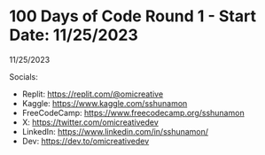 # 100 Days of Code Round 1 - Start Date: 11/25/2023

11/25/2023


Socials:
- Replit: https://replit.com/@omicreative
- Kaggle: https://www.kaggle.com/sshunamon
- FreeCodeCamp: https://www.freecodecamp.org/sshunamon
- X: https://twitter.com/omicreativedev
- LinkedIn: https://www.linkedin.com/in/sshunamon/
- Dev: https://dev.to/omicreativedev
